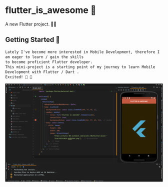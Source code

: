 # flutter_is_awesome 🙂

A new Flutter project. 👨‍💻

## Getting Started 🎯

    Lately I've become more interested in Mobile Development, therefore I am eager to learn / gain the skills
    to become proficient Flutter developer.
    This mini-project is a starting point of my journey to learn Mobile Development with Flutter / Dart .
    Excited! 🥹 📲

![app-preview](lib/01-flutter.png)
